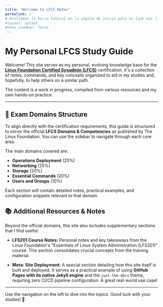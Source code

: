 ```yaml
---
title: "Welcome to LFCS Notes"
permalink: /
# Ocultamos la barra lateral en la página de inicio para un look más limpio
#layout: splash
#show_sidebar: false
---
```

# My Personal LFCS Study Guide

Welcome! This site serves as my personal, evolving knowledge base for the **[Linux Foundation Certified Sysadmin (LFCS)](https://training.linuxfoundation.org/certification/linux-foundation-certified-sysadmin-lfcs/#exams)** certification. It's a collection of notes, commands, and key concepts organized to aid in my studies and, hopefully, to help others on a similar path.

The content is a work in progress, compiled from various resources and my own hands-on practice.

---

## 🚀 Exam Domains Structure

To align directly with the certification requirements, this guide is structured to mirror the official **LFCS Domains & Competencies** as published by The Linux Foundation. You can use the sidebar to navigate through each core area.

The main domains covered are:

* **Operations Deployment** (25%)
* **Networking** (25%)
* **Storage** (20%)
* **Essential Commands** (20%)
* **Users and Groups** (10%)

Each section will contain detailed notes, practical examples, and configuration snippets relevant to that domain.

## 📚 Additional Resources & Notes

Beyond the official domains, this site also includes supplementary sections that I find useful:

*   **LFS201 Course Notes:** Personal notes and key takeaways from the Linux Foundation's "Essentials of Linux System Administration (LFS201)" course. This section consolidates crucial concepts from the training material.

*   **Meta: Site Deployment:** A special section detailing how this site itself is built and deployed. It serves as a practical example of using **GitHub Pages with its native Jekyll engine** and the `just-the-docs` theme, requiring zero CI/CD pipeline configuration. A great real-world use case!

---

Use the navigation on the left to dive into the topics. Good luck with your studies! 🐧
